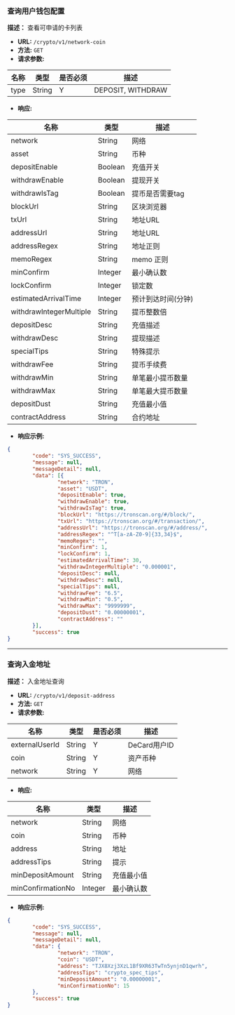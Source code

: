### 查询用户钱包配置
**描述：** 查看可申请的卡列表

- **URL:** `/crypto/v1/network-coin`
- **方法:**  `GET`
- **请求参数:**

| 名称  | 类型  | 是否必须 | 描述 |
| ------------ | ------------ |------|----|
|  type | String  | Y  | DEPOSIT,  WITHDRAW  |

- **响应:**

| 名称                    | 类型    | 描述               |
| ----------------------- | ------- | ------------------ |
| network                 | String  | 网络               |
| asset                   | String  | 币种               |
| depositEnable           | Boolean | 充值开关           |
| withdrawEnable          | Boolean | 提现开关           |
| withdrawIsTag           | Boolean | 提币是否需要tag    |
| blockUrl                | String  | 区块浏览器         |
| txUrl                   | String  | 地址URL            |
| addressUrl              | String  | 地址URL            |
| addressRegex            | String  | 地址正则           |
| memoRegex               | String  | memo 正则          |
| minConfirm              | Integer | 最小确认数         |
| lockConfirm             | Integer | 锁定数             |
| estimatedArrivalTime    | Integer | 预计到达时间(分钟) |
| withdrawIntegerMultiple | String  | 提币整数倍         |
| depositDesc             | String  | 充值描述           |
| withdrawDesc            | String  | 提现描述           |
| specialTips             | String  | 特殊提示           |
| withdrawFee             | String  | 提币手续费         |
| withdrawMin             | String  | 单笔最小提币数量   |
| withdrawMax             | String  | 单笔最大提币数量   |
| depositDust             | String  | 充值最小值         |
| contractAddress         | String  | 合约地址           |


- **响应示例:**


```json
{
        "code": "SYS_SUCCESS",
        "message": null,
        "messageDetail": null,
        "data": [{
                "network": "TRON",
                "asset": "USDT",
                "depositEnable": true,
                "withdrawEnable": true,
                "withdrawIsTag": true,
                "blockUrl": "https://tronscan.org/#/block/",
                "txUrl": "https://tronscan.org/#/transaction/",
                "addressUrl": "https://tronscan.org/#/address/",
                "addressRegex": "^T[a-zA-Z0-9]{33,34}$",
                "memoRegex": "",
                "minConfirm": 1,
                "lockConfirm": 1,
                "estimatedArrivalTime": 30,
                "withdrawIntegerMultiple": "0.000001",
                "depositDesc": null,
                "withdrawDesc": null,
                "specialTips": null,
                "withdrawFee": "6.5",
                "withdrawMin": "0.5",
                "withdrawMax": "9999999",
                "depositDust": "0.00000001",
                "contractAddress": ""
        }],
        "success": true
}
```

---



### 查询入金地址

**描述：** 入金地址查询

- **URL:** `/crypto/v1/deposit-address`
- **方法:**  `GET`
- **请求参数:**

| 名称  | 类型  | 是否必须 | 描述 |
| ------------ | ------------ |------|----|
|  externalUserId | String  | Y  | DeCard用户ID  |
|  coin | String  | Y  | 资产币种  |
|  network | String  | Y  | 网络  |

- **响应:**

| 名称              | 类型    | 描述       |
| ----------------- | ------- | ---------- |
| network           | String  | 网络       |
| coin              | String  | 币种       |
| address           | String  | 地址       |
| addressTips       | String  | 提示       |
| minDepositAmount  | String  | 充值最小值 |
| minConfirmationNo | Integer | 最小确认数 |


- **响应示例:**


```json
{
        "code": "SYS_SUCCESS",
        "message": null,
        "messageDetail": null,
        "data": { 
                "network": "TRON",
                "coin": "USDT",
                "address": "TJX8Xzj3XzL1Bf9XR63TwTn5ynjnD1qwrh",
                "addressTips": "crypto_spec_tips",
                "minDepositAmount": "0.00000001",
                "minConfirmationNo": 15
        },
        "success": true
}
```
